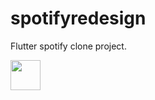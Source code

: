 # spotifyredesign

 Flutter spotify clone project.


<img src="https://user-images.githubusercontent.com/7359337/175060426-f4b3ee8d-c83a-480d-95ed-1a1d3266bd0e.png" width="48">
